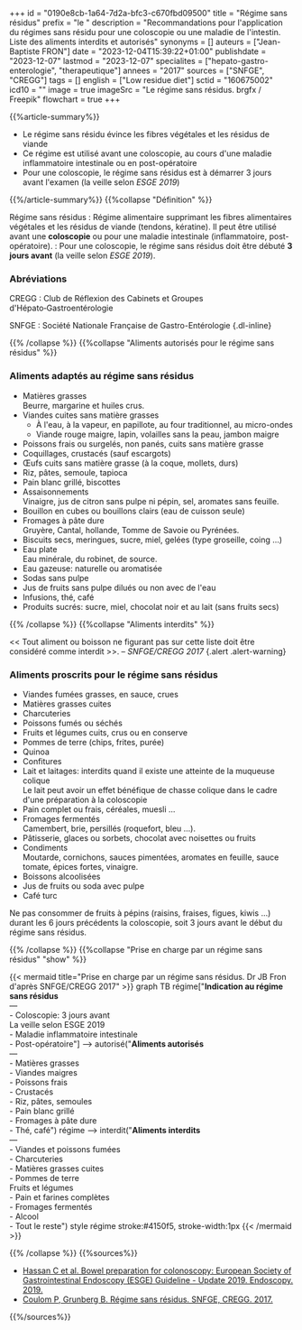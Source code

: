 +++
id = "0190e8cb-1a64-7d2a-bfc3-c670fbd09500"
title = "Régime sans résidus"
prefix = "le "
description = "Recommandations pour l'application du régimes sans résidu pour une coloscopie ou une maladie de l'intestin. Liste des aliments interdits et autorisés"
synonyms = []
auteurs = ["Jean-Baptiste FRON"]
date = "2023-12-04T15:39:22+01:00"
publishdate = "2023-12-07"
lastmod = "2023-12-07"
specialites = ["hepato-gastro-enterologie", "therapeutique"]
annees = "2017"
sources = ["SNFGE", "CREGG"]
tags = []
english = ["Low residue diet"]
sctid = "160675002"
icd10 = ""
image = true
imageSrc = "Le régime sans résidus. brgfx / Freepik"
flowchart = true
+++

{{%article-summary%}}

- Le régime sans résidu évince les fibres végétales et les résidus de viande
- Ce régime est utilisé avant une coloscopie, au cours d'une maladie inflammatoire intestinale ou en post-opératoire
- Pour une coloscopie, le régime sans résidus est à démarrer 3 jours avant l'examen (la veille selon *ESGE 2019*)

{{%/article-summary%}}
{{%collapse "Définition" %}}

Régime sans résidus
: Régime alimentaire supprimant les fibres alimentaires végétales et les résidus de viande (tendons, kératine). Il peut être utilisé avant une **coloscopie** ou pour une maladie intestinale (inflammatoire, post-opératoire).
: Pour une coloscopie, le régime sans résidus doit être débuté **3 jours avant** (la veille selon *ESGE 2019*).

### Abréviations

CREGG
: Club de Réflexion des Cabinets et Groupes d'Hépato‑Gastroentérologie

SNFGE
: Société Nationale Française de Gastro-Entérologie
{.dl-inline}

{{% /collapse %}}
{{%collapse "Aliments autorisés pour le régime sans résidus" %}}

### Aliments adaptés au régime sans résidus

- Matières grasses  
  Beurre, margarine et huiles crus.
- Viandes cuites sans matière grasses
  - À l'eau, à la vapeur, en papillote, au four traditionnel, au micro-ondes
  - Viande rouge maigre, lapin, volailles sans la peau, jambon maigre
- Poissons frais ou surgelés, non panés, cuits sans matière grasse
- Coquillages, crustacés (sauf escargots)
- Œufs cuits sans matière grasse (à la coque, mollets, durs)
- Riz, pâtes, semoule, tapioca
- Pain blanc grillé, biscottes
- Assaisonnements  
  Vinaigre, jus de citron sans pulpe ni pépin, sel, aromates sans feuille.
- Bouillon en cubes ou bouillons clairs (eau de cuisson seule)
- Fromages à pâte dure  
  Gruyère, Cantal, hollande, Tomme de Savoie ou Pyrénées.
- Biscuits secs, meringues, sucre, miel, gelées (type groseille, coing ...)
- Eau plate  
  Eau minérale, du robinet, de source.
- Eau gazeuse: naturelle ou aromatisée
- Sodas sans pulpe
- Jus de fruits sans pulpe dilués ou non avec de l'eau
- Infusions, thé, café
- Produits sucrés: sucre, miel, chocolat noir et au lait (sans fruits secs)

{{% /collapse %}}
{{%collapse "Aliments interdits" %}}

<< Tout aliment ou boisson ne figurant pas sur cette liste doit être considéré comme interdit >>. – *SNFGE/CREGG 2017*
{.alert .alert-warning}

### Aliments proscrits pour le régime sans résidus

- Viandes fumées grasses, en sauce, crues
- Matières grasses cuites
- Charcuteries
- Poissons fumés ou séchés
- Fruits et légumes cuits, crus ou en conserve
- Pommes de terre (chips, frites, purée)
- Quinoa
- Confitures
- Lait et laitages: interdits quand il existe une atteinte de la muqueuse colique  
  Le lait peut avoir un effet bénéfique de chasse colique dans le cadre d'une préparation à la coloscopie
- Pain complet ou frais, céréales, muesli ...
- Fromages fermentés  
  Camembert, brie, persillés (roquefort, bleu ...).
- Pâtisserie, glaces ou sorbets, chocolat avec noisettes ou fruits
- Condiments  
  Moutarde, cornichons, sauces pimentées, aromates en feuille, sauce tomate, épices fortes, vinaigre.
- Boissons alcoolisées
- Jus de fruits ou soda avec pulpe
- Café turc

Ne pas consommer de fruits à pépins (raisins, fraises, figues, kiwis ...) durant les 6 jours précédents la coloscopie, soit 3 jours avant le début du régime sans résidus.

{{% /collapse %}}
{{%collapse "Prise en charge par un régime sans résidus" "show" %}}

{{< mermaid title="Prise en charge par un régime sans résidus. Dr JB Fron d'après SNFGE/CREGG 2017" >}}
graph TB
  régime["<b>Indication au régime sans résidus</b><br>—<br>- Coloscopie: 3 jours avant<br>La veille selon ESGE 2019<br>- Maladie inflammatoire intestinale<br>- Post-opératoire"] --> autorisé("<b>Aliments autorisés</b><br>—<br>- Matières grasses<br>- Viandes maigres<br>- Poissons frais<br>- Crustacés<br>- Riz, pâtes, semoules<br>- Pain blanc grillé<br>- Fromages à pâte dure<br>- Thé, café")
    régime --> interdit("<b>Aliments interdits</b><br>—<br>- Viandes et poissons fumées<br>- Charcuteries<br>- Matières grasses cuites<br>- Pommes de terre<br> Fruits et légumes<br>- Pain et farines complètes<br>- Fromages fermentés<br>- Alcool<br>- Tout le reste")
  style régime stroke:#4150f5, stroke-width:1px
{{< /mermaid >}}

{{% /collapse %}}
{{%sources%}}

- [Hassan C et al. Bowel preparation for colonoscopy: European Society of Gastrointestinal Endoscopy (ESGE) Guideline - Update 2019. Endoscopy. 2019.](https://www.thieme-connect.de/products/ejournals/html/10.1055/a-0959-0505)
- [Coulom P, Grunberg B. Régime sans résidus. SNFGE, CREGG. 2017.](https://www.snfge.org/sites/www.snfge.org/files/medias/documents/regime_sans_residus_snfge-cregg_2017.pdf)

{{%/sources%}}
